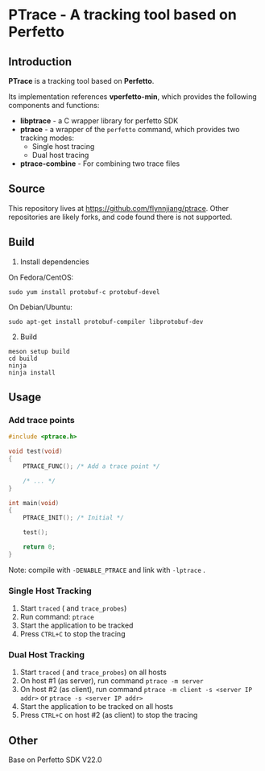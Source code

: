# PTrace - A tracking tool based on Perfetto

## Introduction

**PTrace** is a tracking tool based on **Perfetto**.

Its implementation references **vperfetto-min**, which provides the following
components and functions:

* **libptrace** - a C wrapper library for perfetto SDK
* **ptrace** - a wrapper of the `perfetto` command, which provides two tracking
  modes:
  - Single host tracing
  - Dual host tracing
* **ptrace-combine** - For combining two trace files

## Source

This repository lives at https://github.com/flynnjiang/ptrace.
Other repositories are likely forks, and code found there is not supported.

## Build

1. Install dependencies

On Fedora/CentOS:

```shell
sudo yum install protobuf-c protobuf-devel
```
On Debian/Ubuntu:

```shell
sudo apt-get install protobuf-compiler libprotobuf-dev
```

2. Build

```shell
meson setup build
cd build
ninja
ninja install
```

## Usage

### Add trace points

```c
#include <ptrace.h>

void test(void)
{
    PTRACE_FUNC(); /* Add a trace point */

    /* ... */
}

int main(void)
{
    PTRACE_INIT(); /* Initial */

    test();

    return 0;
}
```

Note: compile with `-DENABLE_PTRACE`  and link with `-lptrace` .

### Single Host Tracking

1. Start `traced` ( and `trace_probes`)
2. Run command: `ptrace`
3. Start the application to be tracked
4. Press `CTRL+C` to stop the tracing

### Dual Host Tracking

1. Start `traced` ( and `trace_probes`) on all hosts
2. On host #1 (as server), run command `ptrace -m server`
3. On host #2 (as client), run command `ptrace -m client -s <server IP addr>` or
   `ptrace -s <server IP addr>`
4. Start the application to be tracked on all hosts
5. Press `CTRL+C` on host #2 (as client) to stop the tracing

## Other

Base on Perfetto SDK V22.0

